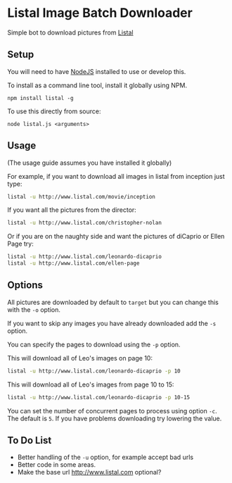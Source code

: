 # Listal Image Batch Downloader

Simple bot to download pictures from [Listal](http://www.listal.com)

## Setup

You will need to have [NodeJS](https://nodejs.org) installed to use or develop this.

To install as a command line tool, install it globally using NPM.

```
npm install listal -g
```

To use this directly from source:

```
node listal.js <arguments>
```

## Usage

(The usage guide assumes you have installed it globally)

For example, if you want to download all images in listal from inception just type:

```bash
listal -u http://www.listal.com/movie/inception
```

If you want all the pictures from the director:

```bash
listal -u http://www.listal.com/christopher-nolan
```

Or if you are on the naughty side and want the pictures of diCaprio or Ellen Page try:

```bash
listal -u http://www.listal.com/leonardo-dicaprio
listal -u http://www.listal.com/ellen-page
```

## Options

All pictures are downloaded by default to `target` but you can change this with the `-o` option.

If you want to skip any images you have already downloaded add the `-s` option.

You can specify the pages to download using the `-p` option.

This will download all of Leo's images on page 10:

```bash
listal -u http://www.listal.com/leonardo-dicaprio -p 10
```

This will download all of Leo's images from page 10 to 15:

```bash
listal -u http://www.listal.com/leonardo-dicaprio -p 10-15
```

You can set the number of concurrent pages to process using option `-c`.
The default is `5`. If you have problems downloading try lowering the value.

## To Do List

* Better handling of the `-u` option, for example accept bad urls
* Better code in some areas.
* Make the base url http://www.listal.com optional?

